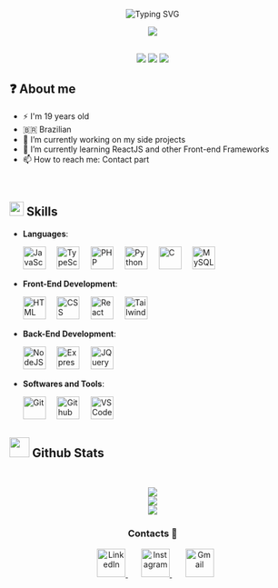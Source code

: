 <!-- Typing Animation -->
<p align="center">
    <img src="https://readme-typing-svg.herokuapp.com?font=Fira+Code&duration=2500&pause=700&color=9465F7&center=true&vCenter=true&width=500&height=85&lines=Hello%2C+I'm+Kauan+%F0%9F%91%8B%F0%9F%8F%BB;Back-End+Developer+%F0%9F%92%BB" alt="Typing SVG" />
</p>

<!-- Coding penguin -->
<div align="center">
    <img src="https://media.giphy.com/media/2IudUHdI075HL02Pkk/giphy.gif">
</div>

<br/>
<!-- Badges -->
<p align="center">
    <img src="https://img.shields.io/badge/Focus-Backend%20Development-9cf" />
    <img src="https://img.shields.io/badge/Languages-Portuguese-9cf" />
    <img src="https://img.shields.io/badge/Languages-English-9cf" />
</p>

## ❓ About me

- ⚡ I'm 19 years old
- 🇧🇷 Brazilian
- 🔭 I’m currently working on my side projects
- 📖 I’m currently learning ReactJS and other Front-end Frameworks
- 📫 How to reach me: Contact part

<br>

<!-- Skills gif -->
## <img src="https://media2.giphy.com/media/QssGEmpkyEOhBCb7e1/giphy.gif?cid=ecf05e47a0n3gi1bfqntqmob8g9aid1oyj2wr3ds3mg700bl&rid=giphy.gif" width ="25"><b> Skills</b>

<p align="center">

- **Languages**:

    <!-- JS Logo -->
    <img src="https://cdn.jsdelivr.net/gh/devicons/devicon/icons/javascript/javascript-plain.svg" width="40" height="40" alt="JavaScript" />
    &nbsp&nbsp&nbsp
    <!-- Typescript Logo -->
    <img src="https://cdn.jsdelivr.net/gh/devicons/devicon/icons/typescript/typescript-plain.svg" width="40" height="40" alt="TypeScript" />
    &nbsp&nbsp&nbsp
    <!-- PHP Logo -->
    <img src="https://cdn.jsdelivr.net/gh/devicons/devicon/icons/php/php-plain.svg" width="40" height="40" alt="PHP" />
    &nbsp&nbsp&nbsp
    <!-- Python Logo -->
    <img src="https://cdn.jsdelivr.net/gh/devicons/devicon/icons/python/python-plain.svg" width="40" height="40" alt="Python" />
    &nbsp&nbsp&nbsp
    <!-- C Logo -->
    <img src="https://cdn.jsdelivr.net/gh/devicons/devicon/icons/c/c-plain.svg" width="40" height="40" alt="C" />
    &nbsp&nbsp&nbsp
    <!-- MySQL Logo -->
    <img src="https://cdn.jsdelivr.net/gh/devicons/devicon/icons/mysql/mysql-plain-wordmark.svg" width="40" height="40" alt="MySQL" />

  
- **Front-End Development**:

    <!-- HTML 5 Logo -->
    <img src="https://cdn.jsdelivr.net/gh/devicons/devicon/icons/html5/html5-plain.svg" width="40" height="40" alt="HTML" />
    &nbsp&nbsp&nbsp
    <!-- CSS 3 Logo -->
    <img src="https://cdn.jsdelivr.net/gh/devicons/devicon/icons/css3/css3-plain.svg" width="40" height="40" alt="CSS" />
    &nbsp&nbsp&nbsp
    <!-- ReactJS Logo -->
    <img src="https://cdn.jsdelivr.net/gh/devicons/devicon/icons/react/react-original.svg" width="40" height="40" alt="React" />
    &nbsp&nbsp&nbsp
    <!-- Tailwind CSS Logo -->
    <img src="https://cdn.jsdelivr.net/gh/devicons/devicon/icons/tailwindcss/tailwindcss-plain.svg" width="40" height="40" alt="Tailwind CSS" />


- **Back-End Development**:

    <!-- NodeJS Logo-->
    <img src="https://cdn.jsdelivr.net/gh/devicons/devicon/icons/nodejs/nodejs-original.svg" width="40" height="40" alt="NodeJS" />
    &nbsp&nbsp&nbsp
    <!-- Express Logo -->
    <img src="https://cdn.jsdelivr.net/gh/devicons/devicon/icons/express/express-original-wordmark.svg" width="40" height="40" alt="Express" />
    &nbsp&nbsp&nbsp
    <!-- JQuery Logo -->
    <img src="https://cdn.jsdelivr.net/gh/devicons/devicon/icons/jquery/jquery-plain.svg" width="40" height="40" alt="JQuery" />


- **Softwares and Tools**:

    <!-- Git Logo -->
    <img src="https://cdn.jsdelivr.net/gh/devicons/devicon/icons/git/git-original.svg" width="40" height="40" alt="Git"/>
    &nbsp&nbsp&nbsp
    <!-- Github Logo -->
    <img src="https://cdn.jsdelivr.net/gh/devicons/devicon/icons/github/github-original.svg" width="40" height="40" alt="Github"/>
    &nbsp&nbsp&nbsp
    <!-- VSCode Logo -->
    <img src="https://cdn.jsdelivr.net/gh/devicons/devicon/icons/vscode/vscode-original.svg" width="40" height="40" alt="VSCode"/>

    <br>
</p>

<!-- Github stats -->
## <img src="https://media.giphy.com/media/iY8CRBdQXODJSCERIr/giphy.gif" width="35"><b> Github Stats </b>
<br>

<div align="center">

![](https://github-readme-stats.vercel.app/api?username=KauanSampaio&theme=dracula&hide_border=false&include_all_commits=true&count_private=true)<br/>
![](https://github-readme-streak-stats.herokuapp.com/?user=KauanSampaio&theme=dracula&hide_border=false)<br/>
![](https://github-readme-stats.vercel.app/api/top-langs/?username=KauanSampaio&theme=dracula&hide_border=false&include_all_commits=true&count_private=true&layout=compact)
	
</a>
</div>

<!-- Contact Links -->
<h3 align="center" > Contacts 🤝 </h3>
<p align="center">
    <div align="center"  class="icons-social" style="margin-left: 10px;">
        <!-- Contact Linkedin -->
        <a target="_blank" href="https://www.linkedin.com/in/kauan-sampaio/">
            <img src="https://github.com/gauravghongde/social-icons/blob/master/PNG/Color/LinkedIN.png" width="50" height="50" alt="LinkedIn" />
        </a>
        &nbsp&nbsp&nbsp&nbsp&nbsp
        <!-- Contact Instagram -->
        <a target="_blank" href="https://www.instagram.com/horoseus_/">
            <img src="https://github.com/gauravghongde/social-icons/blob/master/PNG/Color/Instagram.png" width="50" height="50" alt="Instagram" />
        </a>
        &nbsp&nbsp&nbsp&nbsp&nbsp
        <!-- Contact Gmail -->
        <a target="_blank" href="mailto:kauansampaio53@gmail.com">
            <img src="https://github.com/gauravghongde/social-icons/blob/master/PNG/Color/Gmail.png" width="50" height="50" alt="Gmail" />
        </a>
    </div>
</p>
